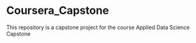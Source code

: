 # Coursera_Capstone
This repository is a capstone project for the course Applied Data Science Capstone
